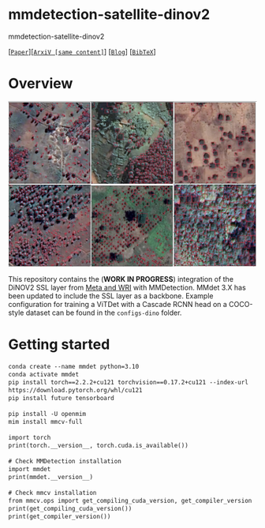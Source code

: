 # mmdetection-satellite-dinov2
mmdetection-satellite-dinov2

[[`Paper`](https://doi.org/10.1016/j.rse.2023.113888)][[`ArxiV [same content]`](https://arxiv.org/abs/2304.07213)] [[`Blog`](https://research.facebook.com/blog/2023/4/every-tree-counts-large-scale-mapping-of-canopy-height-at-the-resolution-of-individual-trees/)] [[`BibTeX`](#citing-HighResCanopyHeight)]

# Overview

![](https://raw.githubusercontent.com/wri/mmdetection-satellite-dinov2/main/resources/qualitative-results.jpg)

This repository contains the (**WORK IN PROGRESS**) integration of the DiNOV2 SSL layer from [Meta and WRI](https://github.com/facebookresearch/HighResCanopyHeight) with MMDetection. MMdet 3.X has been updated to include the SSL layer as a backbone. Example configuration for training a ViTDet with a Cascade RCNN head on a COCO-style dataset can be found in the `configs-dino` folder.

# Getting started

```
conda create --name mmdet python=3.10 
conda activate mmdet
pip install torch==2.2.2+cu121 torchvision==0.17.2+cu121 --index-url https://download.pytorch.org/whl/cu121
pip install future tensorboard

pip install -U openmim
mim install mmcv-full

import torch
print(torch.__version__, torch.cuda.is_available())

# Check MMDetection installation
import mmdet
print(mmdet.__version__)

# Check mmcv installation
from mmcv.ops import get_compiling_cuda_version, get_compiler_version
print(get_compiling_cuda_version())
print(get_compiler_version())
```

